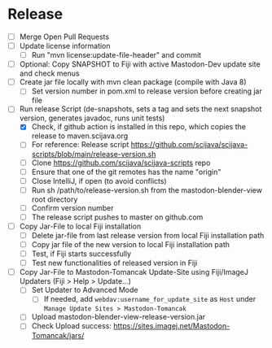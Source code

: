 # Release

* [ ] Merge Open Pull Requests
* [ ] Update license information
    * [ ] Run "mvn license:update-file-header" and commit
* [ ] Optional: Copy SNAPSHOT to Fiji with active Mastodon-Dev update site and check menus
* [ ] Create jar file locally with mvn clean package (compile with Java 8)
    * [ ] Set version number in pom.xml to release version before creating jar file
* [ ] Run release Script (de-snapshots, sets a tag and sets the next snapshot version, generates javadoc, runs unit
  tests)
    * [x] Check, if github action is installed in this repo, which copies the release to maven.scijava.org
    * [ ] For reference: Release script https://github.com/scijava/scijava-scripts/blob/main/release-version.sh
    * [ ] Clone https://github.com/scijava/scijava-scripts repo
    * [ ] Ensure that one of the git remotes has the name "origin"
    * [ ] Close IntelliJ, if open (to avoid conflicts)
    * [ ] Run sh /path/to/release-version.sh from the mastodon-blender-view root directory
    * [ ] Confirm version number
    * [ ] The release script pushes to master on github.com
* [ ] Copy Jar-File to local Fiji installation
    * [ ] Delete jar-file from last release version from local Fiji installation path
    * [ ] Copy jar file of the new version to local Fiji installation path
    * [ ] Test, if Fiji starts successfully
    * [ ] Test new functionalities of released version in Fiji
* [ ] Copy Jar-File to Mastodon-Tomancak Update-Site using Fiji/ImageJ Updaters (Fiji > Help > Update...)
    * [ ] Set Updater to Advanced Mode
        * [ ] If needed, add `webdav:username_for_update_site` as `Host` under `Manage Update Sites > Mastodon-Tomancak`
    * [ ] Upload mastodon-blender-view-release-version.jar
    * [ ] Check Upload success: https://sites.imagej.net/Mastodon-Tomancak/jars/
